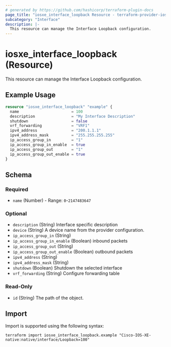 ```yaml
---
# generated by https://github.com/hashicorp/terraform-plugin-docs
page_title: "iosxe_interface_loopback Resource - terraform-provider-iosxe"
subcategory: "Interface"
description: |-
  This resource can manage the Interface Loopback configuration.
---
```


# iosxe_interface_loopback (Resource)

This resource can manage the Interface Loopback configuration.

## Example Usage

```terraform
resource "iosxe_interface_loopback" "example" {
  name                       = 100
  description                = "My Interface Description"
  shutdown                   = false
  vrf_forwarding             = "VRF1"
  ipv4_address               = "200.1.1.1"
  ipv4_address_mask          = "255.255.255.255"
  ip_access_group_in         = "1"
  ip_access_group_in_enable  = true
  ip_access_group_out        = "1"
  ip_access_group_out_enable = true
}
```

<!-- schema generated by tfplugindocs -->
## Schema

### Required

- `name` (Number) - Range: `0`-`2147483647`

### Optional

- `description` (String) Interface specific description
- `device` (String) A device name from the provider configuration.
- `ip_access_group_in` (String)
- `ip_access_group_in_enable` (Boolean) inbound packets
- `ip_access_group_out` (String)
- `ip_access_group_out_enable` (Boolean) outbound packets
- `ipv4_address` (String)
- `ipv4_address_mask` (String)
- `shutdown` (Boolean) Shutdown the selected interface
- `vrf_forwarding` (String) Configure forwarding table

### Read-Only

- `id` (String) The path of the object.

## Import

Import is supported using the following syntax:

```shell
terraform import iosxe_interface_loopback.example "Cisco-IOS-XE-native:native/interface/Loopback=100"
```
